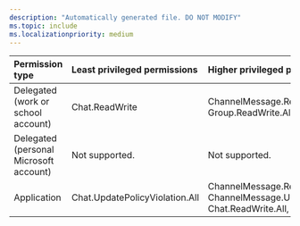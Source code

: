 ```yaml
---
description: "Automatically generated file. DO NOT MODIFY"
ms.topic: include
ms.localizationpriority: medium
---
```


|Permission type|Least privileged permissions|Higher privileged permissions|
|:---|:---|:---|
|Delegated (work or school account)|Chat.ReadWrite|ChannelMessage.ReadWrite, Group.ReadWrite.All|
|Delegated (personal Microsoft account)|Not supported.|Not supported.|
|Application|Chat.UpdatePolicyViolation.All|ChannelMessage.ReadWrite.All, ChannelMessage.UpdatePolicyViolation.All, Chat.ReadWrite.All, Group.ReadWrite.All|

